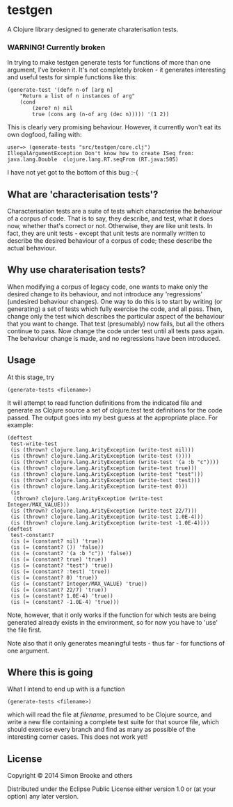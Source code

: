 # testgen

A Clojure library designed to generate charaterisation tests.

### WARNING! Currently broken

In trying to make testgen generate tests for functions of more than one argument, I've broken it. It's not completely broken - it generates interesting and useful tests for simple functions like this:

	(generate-test '(defn n-of [arg n]
		"Return a list of n instances of arg"
		(cond
			(zero? n) nil
			true (cons arg (n-of arg (dec n))))) '(1 2))

This is clearly very promising behaviour. However, it currently won't eat its own dogfood, failing with:

	user=> (generate-tests "src/testgen/core.clj")
	IllegalArgumentException Don't know how to create ISeq from: java.lang.Double  clojure.lang.RT.seqFrom (RT.java:505)

I have not yet got to the bottom of this bug :-(

## What are 'characterisation tests'?

Characterisation tests are a suite of tests which characterise the behaviour of a corpus of code. That is to say, they describe, and test, what it does now, whether that's correct or not. Otherwise, they are like unit tests. In fact, they are unit tests - except that unit tests are normally written to describe the desired behaviour of a corpus of code; these describe the actual behaviour.

## Why use charaterisation tests?

When modifying a corpus of legacy code, one wants to make only the desired change to its behaviour, and not introduce any 'regressions' (undesired behaviour changes). One way to do this is to start by writing (or generating) a set of tests which fully exercise the code, and all pass. Then, change only the test which describes the particular aspect of the behaviour that you want to change. That test (presumably) now fails, but all the others continue to pass. Now change the code under test until all tests pass again. The behaviour change is made, and no regressions have been introduced.

## Usage

At this stage, try

    (generate-tests <filename>)

It will attempt to read function definitions from the indicated file and generate as Clojure source a set of clojure.test test definitions for the code passed. The output goes into my best guess at the appropriate place. For example:

    (deftest
     test-write-test
     (is (thrown? clojure.lang.ArityException (write-test nil)))
     (is (thrown? clojure.lang.ArityException (write-test ())))
     (is (thrown? clojure.lang.ArityException (write-test '(a :b "c"))))
     (is (thrown? clojure.lang.ArityException (write-test true)))
     (is (thrown? clojure.lang.ArityException (write-test "test")))
     (is (thrown? clojure.lang.ArityException (write-test :test)))
     (is (thrown? clojure.lang.ArityException (write-test 0)))
     (is
      (thrown? clojure.lang.ArityException (write-test Integer/MAX_VALUE)))
     (is (thrown? clojure.lang.ArityException (write-test 22/7)))
     (is (thrown? clojure.lang.ArityException (write-test 1.0E-4)))
     (is (thrown? clojure.lang.ArityException (write-test -1.0E-4))))
    (deftest
     test-constant?
     (is (= (constant? nil) 'true))
     (is (= (constant? ()) 'false))
     (is (= (constant? '(a :b "c")) 'false))
     (is (= (constant? true) 'true))
     (is (= (constant? "test") 'true))
     (is (= (constant? :test) 'true))
     (is (= (constant? 0) 'true))
     (is (= (constant? Integer/MAX_VALUE) 'true))
     (is (= (constant? 22/7) 'true))
     (is (= (constant? 1.0E-4) 'true))
     (is (= (constant? -1.0E-4) 'true)))


Note, however, that it only works if the function for which tests are being generated already exists in the environment, so for now you have to 'use' the file first.

Note also that it only generates meaningful tests - thus far - for functions of one argument.

## Where this is going

What I intend to end up with is a function

    (generate-tests <filename>)

which will read the file at *filename*, presumed to be Clojure source, and write a new file containing a complete test suite for that source file, which should exercise every branch and find as many as possible of the interesting corner cases. This does not work yet!

## License

Copyright © 2014 Simon Brooke and others

Distributed under the Eclipse Public License either version 1.0 or (at
your option) any later version.
